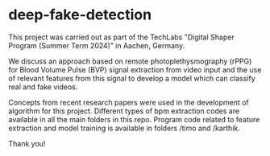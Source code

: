 # deep-fake-detection

This project was carried out as part of the TechLabs "Digital Shaper Program (Summer Term 2024)” in Aachen, Germany.

We discuss an approach based on remote photoplethysmography (rPPG) for Blood Volume Pulse (BVP) signal extraction from video input and the use of relevant features from this signal to develop a model which can classify real and fake videos.

Concepts from recent research papers were used in the development of algorithm for this project.
Different types of bpm extraction codes are available in all the main folders in this repo. Program code related to feature extraction and model training is available in folders /timo and /karthik.

Thank you!


